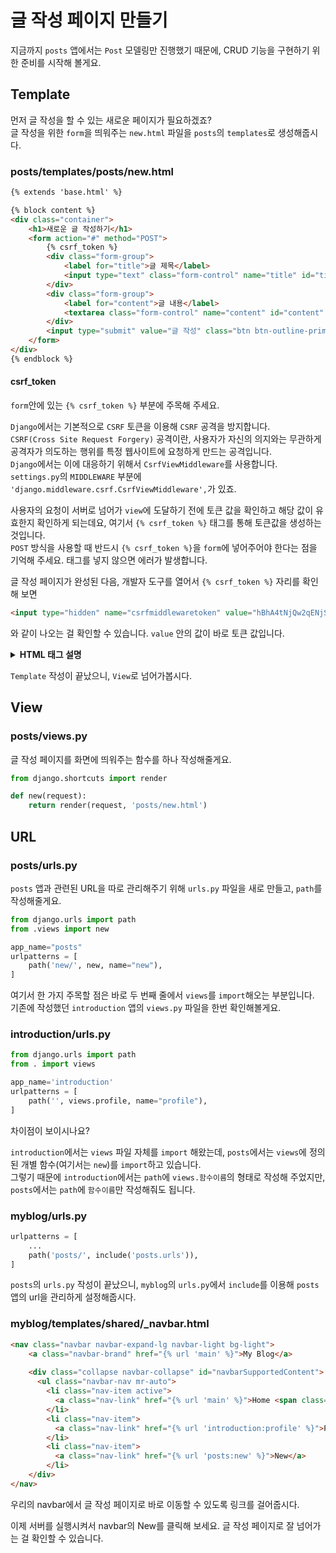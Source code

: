 # 글 작성 페이지 만들기  
지금까지 `posts` 앱에서는 `Post` 모델링만 진행했기 때문에, CRUD 기능을 구현하기 위한 준비를 시작해 볼게요.  

## Template  
먼저 글 작성을 할 수 있는 새로운 페이지가 필요하겠죠?  
글 작성을 위한 `form`을 띄워주는 `new.html` 파일을 `posts`의 `templates`로 생성해줍시다.  

### posts/templates/posts/new.html  
```html
{% extends 'base.html' %}

{% block content %}
<div class="container">
    <h1>새로운 글 작성하기</h1>
    <form action="#" method="POST">
        {% csrf_token %}
        <div class="form-group">
            <label for="title">글 제목</label>
            <input type="text" class="form-control" name="title" id="title" placeholder="제목을 입력해주세요." required>
        </div>
        <div class="form-group">
            <label for="content">글 내용</label>
            <textarea class="form-control" name="content" id="content" placeholder="내용을 입력해 주세요..."></textarea>
        </div>
        <input type="submit" value="글 작성" class="btn btn-outline-primary">
    </form>
</div>
{% endblock %}
```
#### csrf_token
`form`안에 있는 `{% csrf_token %}` 부분에 주목해 주세요.  

`Django`에서는 기본적으로 `CSRF` 토큰을 이용해 `CSRF` 공격을 방지합니다.  
`CSRF(Cross Site Request Forgery)` 공격이란, 사용자가 자신의 의지와는 무관하게 공격자가 의도하는 행위를 특정 웹사이트에 요청하게 만드는 공격입니다.  
`Django`에서는 이에 대응하기 위해서 `CsrfViewMiddleware`를 사용합니다. `settings.py`의 `MIDDLEWARE` 부분에 `'django.middleware.csrf.CsrfViewMiddleware',`가 있죠.  

사용자의 요청이 서버로 넘어가 `view`에 도달하기 전에 토큰 값을 확인하고 해당 값이 유효한지 확인하게 되는데요, 여기서 `{% csrf_token %}` 태그를 통해 토큰값을 생성하는 것입니다.  
`POST` 방식을 사용할 때 반드시 `{% csrf_token %}`을 `form`에 넣어주어야 한다는 점을 기억해 주세요. 태그를 넣지 않으면 에러가 발생합니다.  

글 작성 페이지가 완성된 다음, 개발자 도구를 열어서 `{% csrf_token %}` 자리를 확인해 보면  
```html
<input type="hidden" name="csrfmiddlewaretoken" value="hBhA4tNjQw2qENjSsQqWX2SJab2rfqISJzofXoRlwnuOG2c3onaT5ORgmyrSqOvk">
```
와 같이 나오는 걸 확인할 수 있습니다. `value` 안의 값이 바로 토큰 값입니다.  

<details>
  <summary><b>HTML 태그 설명</b></summary>
    
  #### form  
  블로그에 글을 작성한다고 생각을 했을 때, 사용자는 글의 제목과 내용을 입력해야 합니다.  
  입력한 데이터를 서버로 보내면 서버에서는 데이터를 저장한 다음 그 결과를 사용자에게 돌려주죠.  
  글 작성 뿐만 아니라 회원가입이나 로그인 등 사용자로부터 데이터를 받을 때 `form`이라는 양식을 사용하게 됩니다.  
  이런 양식을 사용하기 위해서는 `form` 태그가 필요한데요, 글을 작성할 때 제목과 내용을 입력하는 것도 하나의 `form`이고 로그인을 할 때 아이디와 비밀번호를 입력하는 것도 하나의 `form`이라고 볼 수 있습니다. 한 마디로 정보를 묶어서 보내는 태그라고 생각하시면 됩니다.  

  `form` 태그는 다양한 속성을 가지지만, 그 중에서 `action`과 `method`는 필수로 지정해야 하는 중요한 속성입니다.  
  - `action`: 데이터를 어디로 보낼 것인가? `form`이 제출(submit)될 때 데이터를 전달받는 곳의 URL을 입력하는 부분  
  - `method`: 데이터를 어떤 방식으로 보낼 것인가? HTTP 메서드를 입력하는 부분(GET, POST, ...)  
  참고로 html에서 관리하는 기본 방식은 모두 `GET`입니다.  

  글을 작성할 때 전송되는 데이터의 크기가 크기 때문에, 우리는 `POST` 방식을 사용할 겁니다.  
  아직 글 작성을 한 다음 어디로 보낼 것인지 결정하지 않았으니, `action` 부분은 `#`으로 남겨주세요.  

  #### :bulb: `form`과 `link`의 차이  
  `form`은 입력값을 받아 어디론가 제출할 수 있고, `link`는 다른 곳(html 파일)으로 넘어가는 것입니다.

  #### input  
  `input` 태그는 입력 양식 태그 중 가장 자주 쓰이는 태그입니다. 주로 사용자에게 입력을 받을 때 사용되며, 빈 태그이기 때문에 닫는 태그를 사용하지 않습니다.  

  #### type  
  `input` 태그에는 `type`이라는 속성이 있는데, 어떤 값을 입력할 것인지 결정할 수 있습니다. 몇 가지만 알아봅시다.  
  - `text`: 한 줄의 입력 필드입니다.  
  - `password`: 비밀번호 입력을 위한 필드입니다.  
  비밀번호를 입력하는데 우리가 어떤 값을 입력했는지 화면에 표시되면 다른 사람이 볼 수도 있잖아요?  
  `password` 필드는 사용자가 입력한 값을 별표(`*`)나 동그라미(`•`)로 표시해줍니다.  
  - `checkbox`: 체크박스 필드입니다. 사용자는 2개 이상의 값을 선택할 수 있습니다.  
  - `radio`: 라디오 버튼 필드입니다. 라디오 버튼은 체크박스와 다르게 사용자가 하나의 값만 선택할 수 있습니다.  
  - `number`: 숫자 값을 입력받는 필드입니다. 최소값이나 최대값을 설정할 수 있습니다.  
  - `submit`: 사용자가 입력한 폼을 제출하는 버튼을 정의합니다.  
  - `reset`: 사용자가 입력한 폼의 모든 요소 값을 초기화시킵니다.  

  #### name  
  `input` 태그의 또 다른 속성으로 `name`이 있습니다. 이 속성도 매우 중요한데요, 사용자가 입력한 데이터를 구분하기 위해 `name` 속성을 키(key)로, `value` 속성을 값(value)으로 전송합니다.   
  
  #### placeholder  
  알아두면 좋을 속성을 하나 더 알려드릴게요. 바로 `placeholder` 입니다.  
  `placeholder`는 사용자에게 해당 필드에 대한 안내를 해 주는 역할을 한다고 생각하시면 돼요. 실제로 값이 있는 게 아닌, 힌트를 주는 텍스트입니다.  

  #### required  
  `required`는 필수로 입력해야 한다는 것을 나타내주는 속성입니다.  
  `Post` 모델링을 할 때, `title`을 `null=True`로 했던 것을 기억하시나요?  
  우리는 글 제목을 필수로 입력하게 했기 때문에 글 작성을 할 때 제목을 입력하지 않으면 폼 제출을 하지 못하도록 설정을 해 둘 겁니다.  

  ```html
  <input type="text" class="form-control" name="title" id="title" placeholder="제목을 입력해주세요." required>
  ```
  우리가 앞서 작성한 폼에서 `text` 타입의 `title`이라는 `name`을 가진 입력 태그를 추가한 걸 확인할 수 있죠.  
  사용자에게 제목을 입력해야 한다고 알려주는 `placeholder` 문구도 추가해 주었습니다.  
  마지막으로 `required`를 이용해서 `title` 필드가 빈 상태로 `submit`을 누르면 사용자에게 값을 입력하라고 알려주도록 했습니다.  

  #### textarea  
  `input` 태그의 `text` 타입은 한 줄을 입력할 수 있지만, 블로그 글 같은 경우에는 여러 줄을 입력받아야 하기 때문에 `input`이 아닌 `textarea` 태그를 사용해야 합니다.  
  `textarea` 태그는 `input`과 달리 여는 태그와 닫는 태그가 모두 필요합니다.  
  `rows`와 `cols` 속성으로 창의 크기를 직접 지정할 수도 있습니다.  

  ```html
  <textarea class="form-control" name="content" id="content" placeholder="내용을 입력해 주세요..."></textarea>
  ```
  마찬가지로 앞에서 작성한 폼의 `textarea` 부분을 가져와봤어요.  
  `content`라는 `name`을 가지게 했고, `placeholder`로 내용을 입력하는 부분이라는 걸 사용자에게 안내해주도록 했습니다.  

  #### label  
  `input`태그와 세트로 자주 사용되는 `label` 태그에 대해서 알아볼게요.  
  `label`은 `input`의 이름표 역할이라고 생각하시면 됩니다.  
  `for` 속성을 이용해서 어떤 `input`을 알려주는지 설정할 수 있죠. `for` 속성의 값으로는 `input` 태그의 `id`값이 들어가야 합니다.  
  ```html
  <label for="title">글 제목</label>
  ...
  <label for="content">글 내용</label>
  ```
  우리는 제목과 내용에 해당하는 `label`을 각각 만들어 주었는데요, `for` 속성의 값으로 각각 `title`, `content`를 넣어주었습니다.  
  나중에 서버를 실행시킨 다음, 글 작성 페이지에서 `label` 부분을 클릭하면 해당 `label`에 연결된 입력 양식에 자동으로 포커스가 생기는 것을 확인할 수 있습니다.  
</details>

`Template` 작성이 끝났으니, `View`로 넘어가봅시다.  

## View  
### posts/views.py  
글 작성 페이지를 화면에 띄워주는 함수를 하나 작성해줄게요.  
```python
from django.shortcuts import render

def new(request):
    return render(request, 'posts/new.html')
```

## URL  
### posts/urls.py  
`posts` 앱과 관련된 URL을 따로 관리해주기 위해 `urls.py` 파일을 새로 만들고, `path`를 작성해줄게요.  
```python
from django.urls import path
from .views import new

app_name="posts"
urlpatterns = [
    path('new/', new, name="new"),
]
```
여기서 한 가지 주목할 점은 바로 두 번째 줄에서 `views`를 `import`해오는 부분입니다.  
기존에 작성했던 `introduction` 앱의 `views.py` 파일을 한번 확인해볼게요.  

### introduction/urls.py  
```python
from django.urls import path
from . import views

app_name='introduction'
urlpatterns = [
    path('', views.profile, name="profile"),
]
```
차이점이 보이시나요?  

`introduction`에서는 `views` 파일 자체를 `import` 해왔는데, `posts`에서는 `views`에 정의된 개별 함수(여기서는 `new`)를 `import`하고 있습니다.  
그렇기 때문에 `introduction`에서는 `path`에 `views.함수이름`의 형태로 작성해 주었지만, `posts`에서는 `path`에 `함수이름`만 작성해줘도 됩니다.  


### myblog/urls.py  
```python
urlpatterns = [
    ...
    path('posts/', include('posts.urls')),
]
```
`posts`의 `urls.py` 작성이 끝났으니, `myblog`의 `urls.py`에서 `include`를 이용해 `posts` 앱의 url을 관리하게 설정해줍시다.  

### myblog/templates/shared/_navbar.html  
```html
<nav class="navbar navbar-expand-lg navbar-light bg-light">
    <a class="navbar-brand" href="{% url 'main' %}">My Blog</a>
  
    <div class="collapse navbar-collapse" id="navbarSupportedContent">
      <ul class="navbar-nav mr-auto">
        <li class="nav-item active">
          <a class="nav-link" href="{% url 'main' %}">Home <span class="sr-only">(current)</span></a>
        </li>
        <li class="nav-item">
          <a class="nav-link" href="{% url 'introduction:profile' %}">Profile</a>
        </li>
        <li class="nav-item">
          <a class="nav-link" href="{% url 'posts:new' %}">New</a>
        </li>
    </div>
</nav>
```
우리의 navbar에서 글 작성 페이지로 바로 이동할 수 있도록 링크를 걸어줍시다.  

이제 서버를 실행시켜서 navbar의 New를 클릭해 보세요. 글 작성 페이지로 잘 넘어가는 걸 확인할 수 있습니다.  
